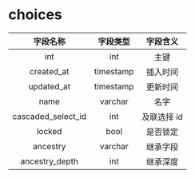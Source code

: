 # choices

| 字段名称 | 字段类型 | 字段含义 |
| :-----: | :-----: | :-----: 
| int | int | 主键 |
| created_at | timestamp | 插入时间 |
| updated_at | timestamp | 更新时间 |
| name | varchar | 名字 |
| cascaded_select_id | int | 及联选择 id |
| locked | bool | 是否锁定 |
| ancestry | varchar | 继承字段 |
| ancestry_depth | int | 继承深度 |
